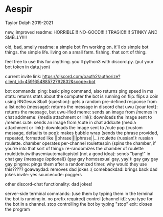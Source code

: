 # Aespir

Taylor Dolph 2019-2021

new, improved readme:
HORRIBLE!!! NO-GOOD!!!!! TRAGIC!!!!! STINKY AND SMELLY!!!!

old, bad, smelly readme:
a simple bot i'm working on. it'll do simple bot things. the simple life.
living on a small farm. fishing. that sort of thing.

feel free to use this for anything.
you'll python3 with discord.py.
(put your bot token in data.json)

current invite link: <https://discord.com/oauth2/authorize?client_id=459165488572792832&scope=bot>

bot commands:
    ping: basic ping command, also returns ping speed in ms
    stats: returns stats about the computer the bot is running on
    flip: flips a coin using RNGesus
    8ball {question}: gets a random pre-defined response from a list
    echo {message}: returns the message in discord chat
    uwu {your text}: returns the message, but uwu-ified
    meme: sends an image from /memes in chat
    addmeme: {media attachment or link}: downloads the image sent to /memes
    cute: sends an image from /cute in chat
    addcute {media attachment or link}: downloads the image sent to /cute
    pop {custom message, defaults to pop}: makes bubble wrap (sends the phrase provided, repeated, formatted like ||phrase||||phrase||...)
    roulette (russian!): russian roulette. chamber operates per-channel
    roulettespin (spins the chamber, if you're into that sort of thing): re-randomizes the chamber of roulette
    roulettebutwithasemiautomaticpistol (not a good idea): sends "bang!" in chat
    gay {message (optional)} (gay gay homosexual gay, yay!): gay gay gay gay
    pingme: pings them after a randomized timer. why would they use this?????
    goawaydad: removes dad jokes :(
    comebackdad: brings back dad jokes
    invite: yes
    sourcecode: poggers

other discord-chat functionality:
    dad jokes!

server-side terminal commands: (use them by typing them in the terminal the bot is running in. no prefix required)
    control [channel id]: you type for the bot in a channel. stop controlling the bot by typing "stop"
    exit: closes the program
